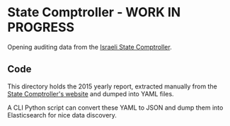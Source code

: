 # State Comptroller - WORK IN PROGRESS

Opening auditing data from the [Israeli State Comptroller][website].

## Code

This directory holds the 2015 yearly report,
extracted manually from the [State Comptroller's website][website] and dumped into YAML files.

A CLI Python script can convert these YAML to JSON
and dump them into Elasticsearch for nice data discovery.


[website]: http://www.mevaker.gov.il
